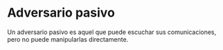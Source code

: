 [Title]: # (Adversario pasivo)
[Order]: # (86)

# Adversario pasivo 

Un adversario pasivo es aquel que puede escuchar sus comunicaciones, pero no puede manipularlas directamente.